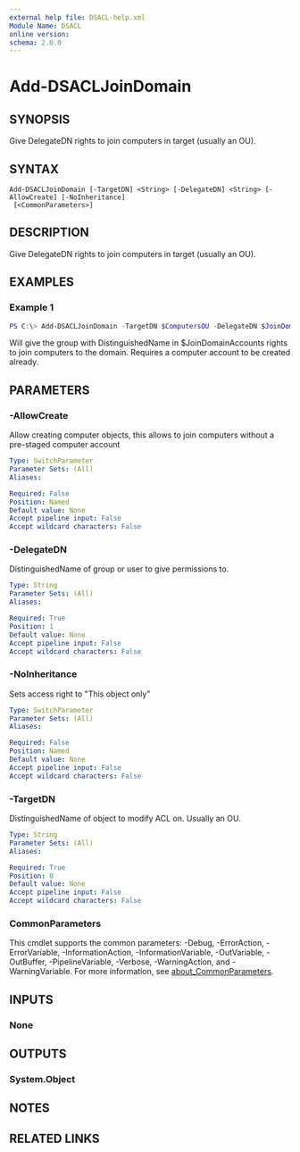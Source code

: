 ```yaml
---
external help file: DSACL-help.xml
Module Name: DSACL
online version:
schema: 2.0.0
---
```


# Add-DSACLJoinDomain

## SYNOPSIS
Give DelegateDN rights to join computers in target (usually an OU).

## SYNTAX

```
Add-DSACLJoinDomain [-TargetDN] <String> [-DelegateDN] <String> [-AllowCreate] [-NoInheritance]
 [<CommonParameters>]
```

## DESCRIPTION
Give DelegateDN rights to join computers in target (usually an OU).

## EXAMPLES

### Example 1
```powershell
PS C:\> Add-DSACLJoinDomain -TargetDN $ComputersOU -DelegateDN $JoinDomainAccounts -AccessType Allow
```

Will give the group with DistinguishedName in $JoinDomainAccounts rights to join computers to the domain. Requires a computer account to be created already.

## PARAMETERS

### -AllowCreate
Allow creating computer objects, this allows to join computers without a pre-staged computer account

```yaml
Type: SwitchParameter
Parameter Sets: (All)
Aliases:

Required: False
Position: Named
Default value: None
Accept pipeline input: False
Accept wildcard characters: False
```

### -DelegateDN
DistinguishedName of group or user to give permissions to.

```yaml
Type: String
Parameter Sets: (All)
Aliases:

Required: True
Position: 1
Default value: None
Accept pipeline input: False
Accept wildcard characters: False
```

### -NoInheritance
Sets access right to "This object only"

```yaml
Type: SwitchParameter
Parameter Sets: (All)
Aliases:

Required: False
Position: Named
Default value: None
Accept pipeline input: False
Accept wildcard characters: False
```

### -TargetDN
DistinguishedName of object to modify ACL on. Usually an OU.

```yaml
Type: String
Parameter Sets: (All)
Aliases:

Required: True
Position: 0
Default value: None
Accept pipeline input: False
Accept wildcard characters: False
```

### CommonParameters
This cmdlet supports the common parameters: -Debug, -ErrorAction, -ErrorVariable, -InformationAction, -InformationVariable, -OutVariable, -OutBuffer, -PipelineVariable, -Verbose, -WarningAction, and -WarningVariable. For more information, see [about_CommonParameters](http://go.microsoft.com/fwlink/?LinkID=113216).

## INPUTS

### None

## OUTPUTS

### System.Object
## NOTES

## RELATED LINKS
